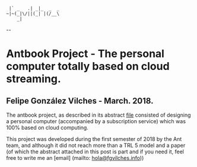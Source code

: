      |` _   .| _|_  _  _
    ~|~(_|\/||(_| |(/__\
        _|         

--

# Antbook Project - The personal computer totally based on cloud streaming.
## Felipe González Vilches - March. 2018.

The antbook project, as described in its abstract [file](https://github.com/fgvilches/antbook/blob/master/pj_ab_abs.pdf) consisted of designing a personal computer (accompanied by a subscription service) which was 100% based on cloud computing.



This project was developed during the first semester of 2018 by the Ant team, and although it did not reach more than a TRL 5 model and a paper (of which the abstract attached in this post is part and if you need it, feel free to write me an [email] (mailto: hola@fgvilches.info))
